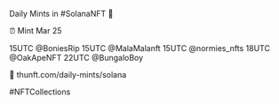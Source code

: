 Daily Mints in #SolanaNFT 🚀

⏰ Mint Mar 25

15UTC @BoniesRip
15UTC @MalaMalanft
15UTC @normies_nfts
18UTC @OakApeNFT
22UTC @BungaloBoy

🔗 thunft.com/daily-mints/solana

#NFTCollections